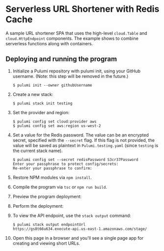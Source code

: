 # Serverless URL Shortener with Redis Cache

A sample URL shortener SPA that uses the high-level `cloud.Table` and `cloud.HttpEndpoint` components. The example shows to combine serverless functions along with containers.

## Deploying and running the program

1.  Initialize a Pulumi repository with pulumi init, using your GitHub username. (Note: this step will be removed in the future.)

    ```
    $ pulumi init --owner githubUsername
    ```

1. Create a new stack:

    ```
    $ pulumi stack init testing
    ```

1. Set the provider and region:

    ```
    $ pulumi config set cloud:provider aws
    $ pulumi config set aws:region us-west-2
    ```

1. Set a value for the Redis password. The value can be an encrypted secret, specified with the `--secret` flag. If this flag is not provided, the value will be saved as plaintext in `Pulumi.testing.yaml` (since `testing` is the current stack name).

    ```
    $ pulumi config set --secret redisPassword S3cr37Password
    Enter your passphrase to protect config/secrets: 
    Re-enter your passphrase to confirm:     
    ```

1. Restore NPM modules via `npm install`.

1. Compile the program via `tsc` or `npm run build`.

1. Preview the program deployment:



1. Perform the deployment:

1. To view the API endpoint, use the `stack output` command:

    ```
    $ pulumi stack output endpointUrl
    https://gs8t66u634.execute-api.us-east-1.amazonaws.com/stage/
    ```

1. Open this page in a browser and you'll see a single page app for creating and viewing short URLs.


